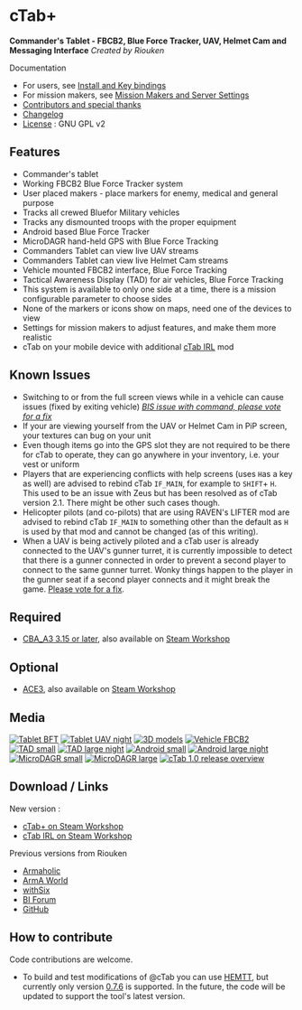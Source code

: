 cTab+
=====
**Commander's Tablet - FBCB2, Blue Force Tracker, UAV, Helmet Cam and Messaging Interface**
*Created by Riouken*

Documentation
- For users, see [Install and Key bindings](docs/EndUser.md)
- For mission makers, see [Mission Makers and Server Settings](docs/MissionMaker.md)
- [Contributors and special thanks](AUTHORS.md)
- [Changelog](CHANGELOG.md)
- [License](LICENSE) : GNU GPL v2

Features
--------
+ Commander's tablet
+ Working FBCB2 Blue Force Tracker system
+ User placed makers - place markers for enemy, medical and general purpose
+ Tracks all crewed Bluefor Military vehicles
+ Tracks any dismounted troops with the proper equipment
+ Android based Blue Force Tracker
+ MicroDAGR hand-held GPS with Blue Force Tracking
+ Commanders Tablet can view live UAV streams
+ Commanders Tablet can view live Helmet Cam streams
+ Vehicle mounted FBCB2 interface, Blue Force Tracking
+ Tactical Awareness Display (TAD) for air vehicles, Blue Force Tracking
+ This system is available to only one side at a time, there is a mission configurable parameter to choose sides
+ None of the markers or icons show on maps, need one of the devices to view
+ Settings for mission makers to adjust features, and make them more realistic
+ cTab on your mobile device with additional [cTab IRL](docs/cTabIRL/README.md) mod

Known Issues
------------
+ Switching to or from the full screen views while in a vehicle can cause issues (fixed by exiting vehicle)
  [*BIS issue with command, please vote for a fix*](http://feedback.arma3.com/view.php?id=11577)
+ If your are viewing yourself from the UAV or Helmet Cam in PiP screen, your textures can bug on your unit
+ Even though items go into the GPS slot they are not required to be there for cTab to operate, they can go anywhere in your inventory, i.e. your vest or uniform
+ Players that are experiencing conflicts with help screens (uses `H`as a key as well) are advised to rebind cTab `IF_MAIN`, for example to `SHIFT`+ `H`. This used to be an issue with Zeus but has been resolved as of cTab version 2.1. There might be other such cases though.
+ Helicopter pilots (and co-pilots) that are using RAVEN's LIFTER mod are advised to rebind cTab `IF_MAIN` to something other than the default as `H` is used by that mod and cannot be changed (as of this writing).
+ When a UAV is being actively piloted and a cTab user is already connected to the UAV's gunner turret, it is currently impossible to detect that there is a gunner connected in order to prevent a second player to connect to the same gunner turret. Wonky things happen to the player in the gunner seat if a second player connects and it might break the game. [Please vote for a fix](http://feedback.arma3.com/view.php?id=23693).

Required
--------
+ [CBA_A3 3.15 or later](https://github.com/CBATeam/CBA_A3/releases/latest), also available on [Steam Workshop](https://steamcommunity.com/sharedfiles/filedetails/?id=450814997)

Optional
--------
+ [ACE3](http://ace3mod.com/), also available on [Steam Workshop](https://steamcommunity.com/sharedfiles/filedetails/?id=463939057)

Media
-----
[![Tablet BFT](http://i.imgur.com/HnHLiv7m.jpg)](http://i.imgur.com/HnHLiv7.jpg)
[![Tablet UAV night](http://i.imgur.com/ehvx1tFm.jpg)](http://i.imgur.com/ehvx1tF.jpg)
[![3D models](http://i.imgur.com/Niynrvmm.jpg)](http://i.imgur.com/Niynrvm.jpg)
[![Vehicle FBCB2](http://i.imgur.com/bjarZTqm.jpg)](http://i.imgur.com/bjarZTq.jpg)
[![TAD small](http://i.imgur.com/ngtjm2Dm.jpg)](http://i.imgur.com/ngtjm2D.jpg)
[![TAD large night](http://i.imgur.com/OVyYrkpm.jpg)](http://i.imgur.com/OVyYrkp.jpg)
[![Android small](http://i.imgur.com/0lOIuvem.jpg)](http://i.imgur.com/0lOIuve.jpg)
[![Android large night](http://i.imgur.com/aaPccktm.jpg)](http://i.imgur.com/aaPcckt.jpg)
[![MicroDAGR small](http://i.imgur.com/ZI6XZznm.jpg)](http://i.imgur.com/ZI6XZzn.jpg)
[![MicroDAGR large](http://i.imgur.com/aE3zcxjm.jpg)](http://i.imgur.com/aE3zcxj.jpg)
[![cTab 1.0 release overview](http://img.youtube.com/vi/2fFSOej_GPk/0.jpg)](http://youtu.be/2fFSOej_GPk)

Download / Links
----------------
New version :
* [cTab+ on Steam Workshop](https://steamcommunity.com/workshop/filedetails/?id=2262006564)
* [cTab IRL on Steam Workshop](https://steamcommunity.com/workshop/filedetails/?id=2262009445)

Previous versions from Riouken
* [Armaholic](http://www.armaholic.com/page.php?id=22992)
* [ArmA World](http://armaworld.de/threads/156-cTab-Commander-s-Tablet)
* [withSix](http://play.withsix.com/Arma-3/mods/4KfaixFS4xGnygAVF72WTA)
* [BI Forum](http://forums.bistudio.com/showthread.php?166488)
* [GitHub](https://github.com/Riouken/cTab)

How to contribute
-----------------
Code contributions are welcome.
- To build and test modifications of @cTab you can use [HEMTT](https://hemtt.dev/index.html), but currently only version [0.7.6](https://github.com/BrettMayson/HEMTT/releases/tag/v0.7.6) is supported. In the future, the code will be updated to support the tool's latest version.
